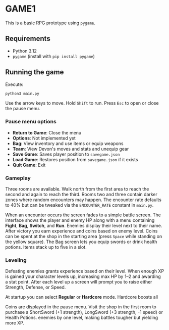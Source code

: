 # GAME1

This is a basic RPG prototype using `pygame`.

## Requirements
- Python 3.12
- `pygame` (install with `pip install pygame`)

## Running the game
Execute:
```bash
python3 main.py
```

Use the arrow keys to move. Hold `Shift` to run. Press `Esc` to open or close
the pause menu.

### Pause menu options
- **Return to Game**: Close the menu
- **Options**: Not implemented yet
- **Bag**: View inventory and use items or equip weapons
- **Team**: View Devon's moves and stats and unequip gear
- **Save Game**: Saves player position to `savegame.json`
- **Load Game**: Restores position from `savegame.json` if it exists
- **Quit Game**: Exit

### Gameplay
Three rooms are available. Walk north from the first area to reach the second
and again to reach the third. Rooms two and three contain darker zones where
random encounters may happen. The encounter rate defaults to 40% but can be
tweaked via the `ENCOUNTER_RATE` constant in `main.py`.

When an encounter occurs the screen fades to a simple battle screen. The
interface shows the player and enemy HP along with a menu containing **Fight**,
**Bag**, **Switch**, and **Run**. Enemies display their level next to their name.
After victory you earn experience and coins based on enemy level. Coins can be
spent at the shop in the starting area (press `Space` while standing on the
yellow square). The Bag screen lets you equip swords or drink health potions.
Items stack up to five in a slot.

### Leveling
Defeating enemies grants experience based on their level. When enough XP is
gained your character levels up, increasing max HP by 1–2 and awarding a stat
point. After each level up a screen will prompt you to raise either Strength,
Defense, or Speed.

At startup you can select **Regular** or **Hardcore** mode. Hardcore boosts all

Coins are displayed in the pause menu. Visit the shop in the first room to
purchase a ShortSword (+1 strength), LongSword (+3 strength, -1 speed) or Health
Potions.
enemies by one level, making battles tougher but yielding more XP.